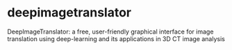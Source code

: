 # deepimagetranslator
DeepImageTranslator: a free, user-friendly graphical interface for image translation using deep-learning and its applications in 3D CT image analysis
